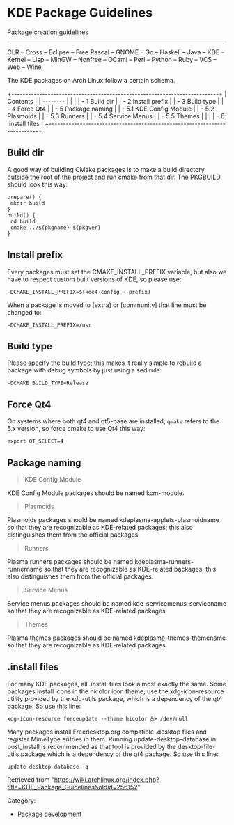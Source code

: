 KDE Package Guidelines
======================

Package creation guidelines

* * * * *

CLR – Cross – Eclipse – Free Pascal – GNOME – Go – Haskell – Java – KDE
– Kernel – Lisp – MinGW – Nonfree – OCaml – Perl – Python – Ruby – VCS –
Web – Wine

The KDE packages on Arch Linux follow a certain schema.

+--------------------------------------------------------------------------+
| Contents                                                                 |
| --------                                                                 |
|                                                                          |
| -   1 Build dir                                                          |
| -   2 Install prefix                                                     |
| -   3 Build type                                                         |
| -   4 Force Qt4                                                          |
| -   5 Package naming                                                     |
|     -   5.1 KDE Config Module                                            |
|     -   5.2 Plasmoids                                                    |
|     -   5.3 Runners                                                      |
|     -   5.4 Service Menus                                                |
|     -   5.5 Themes                                                       |
|                                                                          |
| -   6 .install files                                                     |
+--------------------------------------------------------------------------+

Build dir
---------

A good way of building CMake packages is to make a build directory
outside the root of the project and run cmake from that dir. The
PKGBUILD should look this way:

    prepare() {
     mkdir build
    }
    build() {
     cd build
     cmake ../${pkgname}-${pkgver}
    }

Install prefix
--------------

Every packages must set the CMAKE_INSTALL_PREFIX variable, but also we
have to respect custom built versions of KDE, so please use:

    -DCMAKE_INSTALL_PREFIX=$(kde4-config --prefix)

When a package is moved to [extra] or [community] that line must be
changed to:

    -DCMAKE_INSTALL_PREFIX=/usr

Build type
----------

Please specify the build type; this makes it really simple to rebuild a
package with debug symbols by just using a sed rule.

    -DCMAKE_BUILD_TYPE=Release

Force Qt4
---------

On systems where both qt4 and qt5-base are installed, `qmake` refers to
the 5.x version, so force cmake to use Qt4 this way:

    export QT_SELECT=4

Package naming
--------------

> KDE Config Module

KDE Config Module packages should be named kcm-module.

> Plasmoids

Plasmoids packages should be named kdeplasma-applets-plasmoidname so
that they are recognizable as KDE-related packages; this also
distinguishes them from the official packages.

> Runners

Plasma runners packages should be named kdeplasma-runners-runnername so
that they are recognizable as KDE-related packages; this also
distinguishes them from the official packages.

> Service Menus

Service menus packages should be named kde-servicemenus-servicename so
that they are recognizable as KDE-related packages

> Themes

Plasma themes packages should be named kdeplasma-themes-themename so
that they are recognizable as KDE-related packages.

.install files
--------------

For many KDE packages, all .install files look almost exactly the same.
Some packages install icons in the hicolor icon theme; use the
xdg-icon-resource utility provided by the xdg-utils package, which is a
dependency of the qt4 package. So use this line:

    xdg-icon-resource forceupdate --theme hicolor &> /dev/null

Many packages install Freedesktop.org compatible .desktop files and
register MimeType entries in them. Running update-desktop-database in
post_install is recommended as that tool is provided by the
desktop-file-utils package which is a dependency of the qt4 package. So
use this line:

    update-desktop-database -q

Retrieved from
"https://wiki.archlinux.org/index.php?title=KDE_Package_Guidelines&oldid=256152"

Category:

-   Package development
